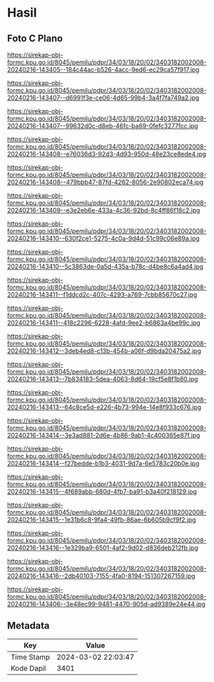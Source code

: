 # Hasil

## Foto C Plano

https://sirekap-obj-formc.kpu.go.id/8045/pemilu/pdpr/34/03/18/20/02/3403182002008-20240216-143405--184c44ac-b526-4acc-9ed6-ec29ca57f917.jpg

https://sirekap-obj-formc.kpu.go.id/8045/pemilu/pdpr/34/03/18/20/02/3403182002008-20240216-143407--d6991f3e-ce06-4d65-99b4-3a4f7fa749a2.jpg

https://sirekap-obj-formc.kpu.go.id/8045/pemilu/pdpr/34/03/18/20/02/3403182002008-20240216-143407--99632d0c-d8eb-46fc-ba69-0fefc3277fcc.jpg

https://sirekap-obj-formc.kpu.go.id/8045/pemilu/pdpr/34/03/18/20/02/3403182002008-20240216-143408--e76036d3-92d3-4d93-950d-48e23ce8ede4.jpg

https://sirekap-obj-formc.kpu.go.id/8045/pemilu/pdpr/34/03/18/20/02/3403182002008-20240216-143408--479bbb47-87fd-4262-8056-2e90802eca74.jpg

https://sirekap-obj-formc.kpu.go.id/8045/pemilu/pdpr/34/03/18/20/02/3403182002008-20240216-143409--e3e2eb6e-433a-4c36-92bd-8c4ff86f18c2.jpg

https://sirekap-obj-formc.kpu.go.id/8045/pemilu/pdpr/34/03/18/20/02/3403182002008-20240216-143410--630f2ce1-5275-4c0a-9d4d-51c99c06e89a.jpg

https://sirekap-obj-formc.kpu.go.id/8045/pemilu/pdpr/34/03/18/20/02/3403182002008-20240216-143410--5c3863de-0a5d-435a-b78c-d4be8c6a4ad4.jpg

https://sirekap-obj-formc.kpu.go.id/8045/pemilu/pdpr/34/03/18/20/02/3403182002008-20240216-143411--f1ddcd2c-407c-4293-a769-7cbb85670c27.jpg

https://sirekap-obj-formc.kpu.go.id/8045/pemilu/pdpr/34/03/18/20/02/3403182002008-20240216-143411--418c2296-6228-4afd-9ee2-b6863a4be99c.jpg

https://sirekap-obj-formc.kpu.go.id/8045/pemilu/pdpr/34/03/18/20/02/3403182002008-20240216-143412--3deb4ed8-c13b-454b-a06f-d9bda20475a2.jpg

https://sirekap-obj-formc.kpu.go.id/8045/pemilu/pdpr/34/03/18/20/02/3403182002008-20240216-143413--7b834183-5dea-4063-8d64-19cf5e8f1b60.jpg

https://sirekap-obj-formc.kpu.go.id/8045/pemilu/pdpr/34/03/18/20/02/3403182002008-20240216-143413--64c8ce5d-e226-4b73-994e-14e8f933c676.jpg

https://sirekap-obj-formc.kpu.go.id/8045/pemilu/pdpr/34/03/18/20/02/3403182002008-20240216-143414--3e3ad881-2d6e-4b86-9ab1-4c400365e87f.jpg

https://sirekap-obj-formc.kpu.go.id/8045/pemilu/pdpr/34/03/18/20/02/3403182002008-20240216-143414--f27bedde-b1b3-4031-9d7a-6e5783c20b0e.jpg

https://sirekap-obj-formc.kpu.go.id/8045/pemilu/pdpr/34/03/18/20/02/3403182002008-20240216-143415--4f689abb-680d-4fb7-ba91-b3a40f218129.jpg

https://sirekap-obj-formc.kpu.go.id/8045/pemilu/pdpr/34/03/18/20/02/3403182002008-20240216-143415--1e31b6c8-9fa4-49fb-86ae-6b605b9cf9f2.jpg

https://sirekap-obj-formc.kpu.go.id/8045/pemilu/pdpr/34/03/18/20/02/3403182002008-20240216-143416--1e329ba9-6501-4af2-9d02-d836deb212fb.jpg

https://sirekap-obj-formc.kpu.go.id/8045/pemilu/pdpr/34/03/18/20/02/3403182002008-20240216-143416--2db40103-7155-4fa0-8194-151307267159.jpg

https://sirekap-obj-formc.kpu.go.id/8045/pemilu/pdpr/34/03/18/20/02/3403182002008-20240216-143406--3e48ec99-9481-4470-905d-ad9389e24e44.jpg


## Metadata

| Key        | Value               |
| ---------- | ------------------- |
| Time Stamp | 2024-03-02 22:03:47 |
| Kode Dapil | 3401                |



